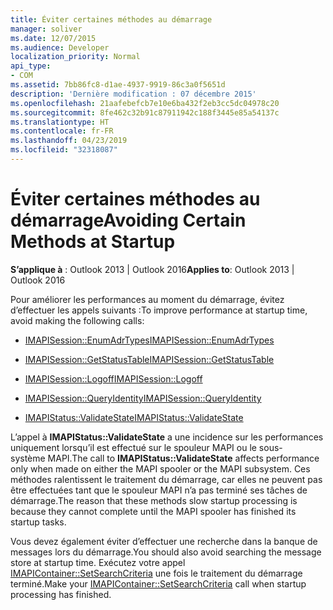 ```yaml
---
title: Éviter certaines méthodes au démarrage
manager: soliver
ms.date: 12/07/2015
ms.audience: Developer
localization_priority: Normal
api_type:
- COM
ms.assetid: 7bb86fc8-d1ae-4937-9919-86c3a0f5651d
description: 'Dernière modification : 07 décembre 2015'
ms.openlocfilehash: 21aafebefcb7e10e6ba432f2eb3cc5dc04978c20
ms.sourcegitcommit: 8fe462c32b91c87911942c188f3445e85a54137c
ms.translationtype: HT
ms.contentlocale: fr-FR
ms.lasthandoff: 04/23/2019
ms.locfileid: "32318087"
---
```

# <a name="avoiding-certain-methods-at-startup"></a><span data-ttu-id="76ae4-103">Éviter certaines méthodes au démarrage</span><span class="sxs-lookup"><span data-stu-id="76ae4-103">Avoiding Certain Methods at Startup</span></span>

 
  
<span data-ttu-id="76ae4-104">**S’applique à** : Outlook 2013 | Outlook 2016</span><span class="sxs-lookup"><span data-stu-id="76ae4-104">**Applies to**: Outlook 2013 | Outlook 2016</span></span> 
  
<span data-ttu-id="76ae4-105">Pour améliorer les performances au moment du démarrage, évitez d’effectuer les appels suivants :</span><span class="sxs-lookup"><span data-stu-id="76ae4-105">To improve performance at startup time, avoid making the following calls:</span></span>
  
- [<span data-ttu-id="76ae4-106">IMAPISession::EnumAdrTypes</span><span class="sxs-lookup"><span data-stu-id="76ae4-106">IMAPISession::EnumAdrTypes</span></span>](imapisession-enumadrtypes.md)
    
- [<span data-ttu-id="76ae4-107">IMAPISession::GetStatusTable</span><span class="sxs-lookup"><span data-stu-id="76ae4-107">IMAPISession::GetStatusTable</span></span>](imapisession-getstatustable.md)
    
- [<span data-ttu-id="76ae4-108">IMAPISession::Logoff</span><span class="sxs-lookup"><span data-stu-id="76ae4-108">IMAPISession::Logoff</span></span>](imapisession-logoff.md)
    
- [<span data-ttu-id="76ae4-109">IMAPISession::QueryIdentity</span><span class="sxs-lookup"><span data-stu-id="76ae4-109">IMAPISession::QueryIdentity</span></span>](imapisession-queryidentity.md)
    
- [<span data-ttu-id="76ae4-110">IMAPIStatus::ValidateState</span><span class="sxs-lookup"><span data-stu-id="76ae4-110">IMAPIStatus::ValidateState</span></span>](imapistatus-validatestate.md)
    
<span data-ttu-id="76ae4-111">L’appel à **IMAPIStatus::ValidateState** a une incidence sur les performances uniquement lorsqu’il est effectué sur le spouleur MAPI ou le sous-système MAPI.</span><span class="sxs-lookup"><span data-stu-id="76ae4-111">The call to **IMAPIStatus::ValidateState** affects performance only when made on either the MAPI spooler or the MAPI subsystem.</span></span> <span data-ttu-id="76ae4-112">Ces méthodes ralentissent le traitement du démarrage, car elles ne peuvent pas être effectuées tant que le spouleur MAPI n’a pas terminé ses tâches de démarrage.</span><span class="sxs-lookup"><span data-stu-id="76ae4-112">The reason that these methods slow startup processing is because they cannot complete until the MAPI spooler has finished its startup tasks.</span></span> 
  
<span data-ttu-id="76ae4-113">Vous devez également éviter d’effectuer une recherche dans la banque de messages lors du démarrage.</span><span class="sxs-lookup"><span data-stu-id="76ae4-113">You should also avoid searching the message store at startup time.</span></span> <span data-ttu-id="76ae4-114">Exécutez votre appel [IMAPIContainer::SetSearchCriteria](imapicontainer-setsearchcriteria.md) une fois le traitement du démarrage terminé.</span><span class="sxs-lookup"><span data-stu-id="76ae4-114">Make your [IMAPIContainer::SetSearchCriteria](imapicontainer-setsearchcriteria.md) call when startup processing has finished.</span></span> 
  

